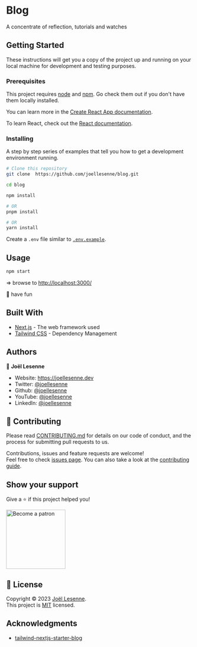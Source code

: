 # Blog

A concentrate of reflection, tutorials and watches

## Getting Started

These instructions will get you a copy of the project up and running on your local machine for development and testing purposes.

### Prerequisites

This project requires [node](https://nodejs.org) and [npm](https://npmjs.com). Go check them out if you don't have them locally installed.

You can learn more in the [Create React App documentation](https://facebook.github.io/create-react-app/docs/getting-started).

To learn React, check out the [React documentation](https://reactjs.org/).

### Installing

A step by step series of examples that tell you how to get a development environment running.

```sh
# Clone this repository
git clone  https://github.com/joellesenne/blog.git

cd blog

npm install

# OR
pnpm install

# OR
yarn install
```
Create a `.env` file similar to [`.env.example`](.env.example).

## Usage

```sh
npm start
```

=> browse to [http://localhost:3000/](http://localhost:3000/)

🎉 have fun

## Built With

-   [Next.js](https://nextjs.org/) - The web framework used
-   [Tailwind CSS](https://tailwindcss.com/) - Dependency Management

## Authors

👤 **Joël Lesenne**

- Website: https://joellesenne.dev
- Twitter: [@joellesenne](https://twitter.com/joellesenne)
- Github: [@joellesenne](https://github.com/joellesenne)
- YouTube: [@joellesenne](https://youtube.com/@joellesenne)
- LinkedIn: [@joellesenne](https://linkedin.com/in/joellesenne)

## 🤝 Contributing

Please read [CONTRIBUTING.md](https://gist.github.com/PurpleBooth/b24679402957c63ec426) for details on our code of conduct, and the process for submitting pull requests to us.

Contributions, issues and feature requests are welcome!<br />Feel free to check [issues page](https://github.com/joellesenne/blog/issues). You can also take a look at the [contributing guide](https://github.com/joellesenne/blog/blob/main/CONTRIBUTING.md).

## Show your support

Give a ⭐️ if this project helped you!

<a href="https://www.patreon.com/joellesenne">
  <img alt="Become a patron" src="https://c5.patreon.com/external/logo/become_a_patron_button@2x.png" width="160">
</a>

## 📝 License

Copyright © 2023 [Joël Lesenne](https://github.com/joellesenne). <br />
This project is [MIT](LICENSE) licensed.

## Acknowledgments

-   [tailwind-nextjs-starter-blog](https://github.com/timlrx/tailwind-nextjs-starter-blog)
